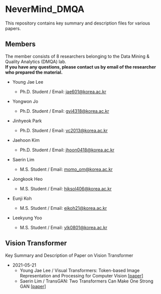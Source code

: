 # NeverMind_DMQA
This repository contains key summary and description files for various papers.

## Members
The member consists of 8 researchers belonging to the Data Mining & Quality Analytics (DMQA) lab.\
**If you have any questions, please contact us by email of the researcher who prepared the material.**

* Young Jae Lee
  * Ph.D. Student / Email: jae601@korea.ac.kr
  
* Yongwon Jo
  * Ph.D. Student / Email: gyj4318@korea.ac.kr
  
* Jinhyeok Park
  * Ph.D. Student / Email: vc2013@korea.ac.kr
  
* Jaehoon Kim
  * Ph.D. Student / Email: jhoon0418@korea.ac.kr
  
* Saerin Lim
  * M.S. Student / Email: momo_om@korea.ac.kr
  
* Jongkook Heo
  * M.S. Student / Email: hjksol406@korea.ac.kr
  
* Eunji Koh
  * M.S. Student / Email: ejkoh21@korea.ac.kr
  
* Leekyung Yoo
  * M.S. Student / Email: ylk0801@korea.ac.kr

## Vision Transformer
Key Summary and Description of Paper on Vision Transformer

* 2021-05-21
  * Young Jae Lee / Visual Transformers: Token-based Image Representation and Processing for Computer Vision [[paper]](https://arxiv.org/abs/2006.03677)
  * Saerin Lim / TransGAN: Two Transformers Can Make One Strong GAN [[paper]](https://arxiv.org/abs/2102.07074)
